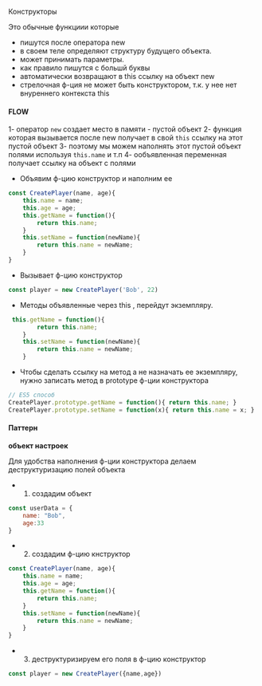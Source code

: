 Конструкторы

Это обычные функциии которые 
- пишутся после оператора new 
- в своем теле определяют структуру будущего объекта.
- может принимать параметры. 
- как правило пишутся с большй буквы
- автоматически возвращают в this ссылку на объект new  
- стрелочная ф-ция не может быть конструктором, т.к. у нее нет внуреннего контекста this

#### FLOW

1- оператор `new` создает место в памяти - пустой объект
2- функция которая вызывается после new получает в свой `this` ссылку на этот пустой объект
3- поэтому мы можем наполнять этот пустой объект полями используя `this.name` и т.п
4- ообъявленная переменная получает ссылку на объект с полями


- Объявим ф-цию конструктор и наполним ее
```js
const CreatePlayer(name, age){
    this.name = name;
    this.age = age;
    this.getName = function(){
        return this.name;
    }
    this.setName = function(newName){
        return this.name = newName;
    }
}
```
- Вызывает ф-цию конструктор
```js
const player = new CreatePlayer('Bob', 22)
```

- Методы объявленные через this , перейдут экземпляру.

```js
 this.getName = function(){
        return this.name;
    }
    this.setName = function(newName){
        return this.name = newName;
    }
```

- Чтобы сделать ссылку на метод а не назначать ее экземпляру, нужно записать метод в prototype ф-ции конструктора

```js
// ES5 способ
CreatePlayer.prototype.getName = function(){ return this.name; } 
CreatePlayer.prototype.setName = function(x){ return this.name = x; } 

```



















#### Паттерн 

**объект настроек**

Для удобства наполнения ф-ции конструктора делаем деструктуризацию полей объекта 

- 1) создадим объект
```js
const userData = {
    name: "Bob",
    age:33
}
```

- 2) создадим ф-цию кнструктор 
```js
const CreatePlayer(name, age){
    this.name = name;
    this.age = age;
    this.getName = function(){
        return this.name;
    }
    this.setName = function(newName){
        return this.name = newName;
    }
}
```

- 3) деструктуризируем его поля в ф-цию конструктор 
```js
const player = new CreatePlayer({name,age})
```


